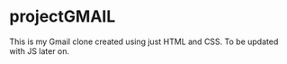 # projectGMAIL
This is my Gmail clone created using just HTML and CSS. To be updated with JS later on.
